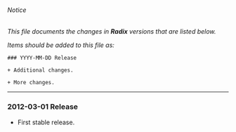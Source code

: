 ###### Notice

*This file documents the changes in **Radix** versions that are listed below.*

*Items should be added to this file as:*

	### YYYY-MM-DD Release

	+ Additional changes.

	+ More changes.

* * *


### 2012-03-01 Release

+ First stable release.